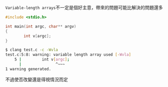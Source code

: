`Variable-length arrays`不一定是個好主意，帶來的問題可能比解決的問題還多
``` c
#include <stdio.h>

int main(int argc, char** argv)
{
        int v[argc];
}
```
``` bash
$ clang test.c -c -Wvla
test.c:5:8: warning: variable length array used [-Wvla]
    5 |         int v[argc];
      |               ^~~~
1 warning generated.
```
不過使否改變還是得視情況而定
